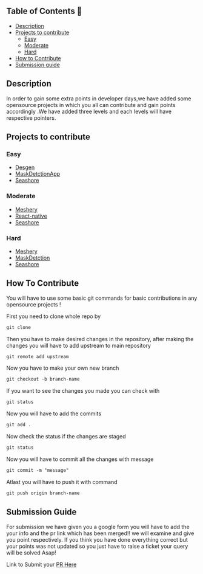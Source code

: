 ## Table of Contents 📕
- [Description](#description)
- [Projects to contribute](#projects-to-contribute)
  - [Easy]()
  - [Moderate]()
  - [Hard]()
- [How to Contribute](#how-to-contribute)
- [Submission guide](#submission-guide)
## Description
In order to gain some extra points in developer days,we have added some opensource projects in which you all can contribute and gain points accordingly .We have added three levels and each levels will have respective pointers.

## Projects to contribute
### Easy
 - [Desgen]()
 - [MaskDetctionApp]()
 - [Seashore]()
 ### Moderate
 - [Meshery]()
 - [React-native]()
 - [Seashore]()

 ### Hard
 - [Meshery]()
 - [MaskDetction]()
 - [Seashore]()


## How To Contribute
You will have to use some basic git commands for basic contributions in any opensource projects !

First you need to clone whole repo by 

```md
git clone
``` 

Then you have to make desired changes in the repository,
after making the changes you will have to add upstream to main repository 

```md
git remote add upstream
```

Now you have to make your own new branch

```md
git checkout -b branch-name
```

If you want to see the changes you made you can check with 

```md
git status
```

Now you will have to add the commits

```md
git add .
```

Now check the status if the changes are staged 

```md
git status
```

Now you will have to commit all the changes with message

```md
git commit -m "message"
``` 

Atlast you will have to push it with command

```md
git push origin branch-name
```




## Submission Guide
For submission we have given you a google form you will have to add the your info and the pr link which has been merged!! 
we will examine and give you point respectively.
If you think you have done everything correct but your points was not updated so you just have to raise a ticket your query will be solved Asap!


Link to Submit your [PR Here](http://bonus.devdays.xyz/)







 